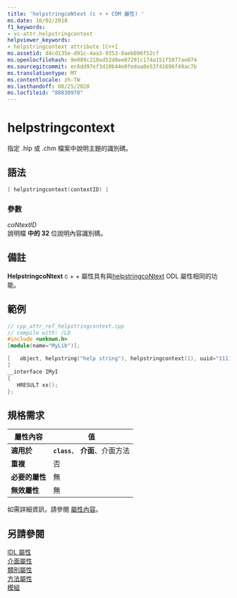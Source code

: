 ```yaml
---
title: 'helpstringcoNtext (c + + COM 屬性) '
ms.date: 10/02/2018
f1_keywords:
- vc-attr.helpstringcontext
helpviewer_keywords:
- helpstringcontext attribute [C++]
ms.assetid: d4cd135e-d91c-4aa3-9353-8aeb096f52cf
ms.openlocfilehash: 9e089c210ad52d8ee07291c174a151f5077ae074
ms.sourcegitcommit: ec6dd97ef3d10b44e0fedaa8e53f41696f49ac7b
ms.translationtype: MT
ms.contentlocale: zh-TW
ms.lasthandoff: 08/25/2020
ms.locfileid: "88830978"
---
```

# <a name="helpstringcontext"></a>helpstringcontext

指定 .hlp 或 .chm 檔案中說明主題的識別碼。

## <a name="syntax"></a>語法

```cpp
[ helpstringcontext(contextID) ]
```

### <a name="parameters"></a>參數

*coNtextID*<br/>
說明檔 **中的 32** 位說明內容識別碼。

## <a name="remarks"></a>備註

**HelpstringcoNtext** c + + 屬性具有與[helpstringcoNtext](/windows/win32/Midl/helpstringcontext) ODL 屬性相同的功能。

## <a name="example"></a>範例

```cpp
// cpp_attr_ref_helpstringcontext.cpp
// compile with: /LD
#include <unknwn.h>
[module(name="MyLib")];

[   object, helpstring("help string"), helpstringcontext(1), uuid="11111111-1111-1111-1111-111111111111"
]
__interface IMyI
{
   HRESULT xx();
};
```

## <a name="requirements"></a>規格需求

| 屬性內容 | 值 |
|-|-|
|**適用於**|**`class`**、 **介面**、介面方法|
|**重複**|否|
|**必要的屬性**|無|
|**無效屬性**|無|

如需詳細資訊，請參閱 [屬性內容](cpp-attributes-com-net.md#contexts)。

## <a name="see-also"></a>另請參閱

[IDL 屬性](idl-attributes.md)<br/>
[介面屬性](interface-attributes.md)<br/>
[類別屬性](class-attributes.md)<br/>
[方法屬性](method-attributes.md)<br/>
[模組](module-cpp.md)

